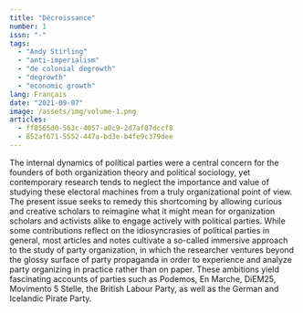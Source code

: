 ```yaml
---
title: "Décroissance"
number: 1
issn: "-"
tags:
  - "Andy Stirling"
  - "anti-imperialism"
  - "de colonial degrowth"
  - "degrowth"
  - "economic growth"
lang: Français
date: "2021-09-07"
image: /assets/img/volume-1.png
articles:
  - ff0565d0-563c-4057-a0c9-2d7af07dccf8
  - 852af671-5552-447a-bd3e-b4fe9c379dee
---
```

The internal dynamics of political parties were a central concern for the founders of both organization theory and political sociology, yet contemporary research tends to neglect the importance and value of studying these electoral machines from a truly organizational point of view. The present issue seeks to remedy this shortcoming by allowing curious and creative scholars to reimagine what it might mean for organization scholars and activists alike to engage actively with political parties. While some contributions reflect on the idiosyncrasies of political parties in general, most articles and notes cultivate a so-called immersive approach to the study of party organization, in which the researcher ventures beyond the glossy surface of party propaganda in order to experience and analyze party organizing in practice rather than on paper. These ambitions yield fascinating accounts of parties such as Podemos, En Marche, DiEM25, Movimento 5 Stelle, the British Labour Party, as well as the German and Icelandic Pirate Party.
